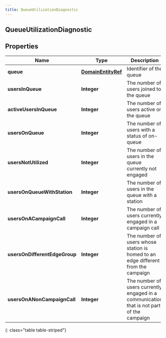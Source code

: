 ```yaml
---
title: QueueUtilizationDiagnostic
---
```

## QueueUtilizationDiagnostic


## Properties

| Name | Type | Description | Notes |
| ------------ | ------------- | ------------- | ------------- |
| **queue** | <!----><!---->[**DomainEntityRef**](DomainEntityRef.html)<!----> | Identifier of the queue |  [optional] |
| **usersInQueue** | <!----><!---->**Integer**<!----> | The number of users joined to the queue |  [optional] |
| **activeUsersInQueue** | <!----><!---->**Integer**<!----> | The number of users active on the queue |  [optional] |
| **usersOnQueue** | <!----><!---->**Integer**<!----> | The number of users with a status of on-queue |  [optional] |
| **usersNotUtilized** | <!----><!---->**Integer**<!----> | The number of users in the queue currently not engaged |  [optional] |
| **usersOnQueueWithStation** | <!----><!---->**Integer**<!----> | The number of users in the queue with a station |  [optional] |
| **usersOnACampaignCall** | <!----><!---->**Integer**<!----> | The number of users currently engaged in a campaign call |  [optional] |
| **usersOnDifferentEdgeGroup** | <!----><!---->**Integer**<!----> | The number of users whose station is homed to an edge different from the campaign |  [optional] |
| **usersOnANonCampaignCall** | <!----><!---->**Integer**<!----> | The number of users currently engaged in a communication that is not part of the campaign |  [optional] |
{: class="table table-striped"}



